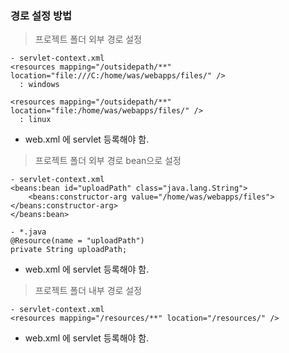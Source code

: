 
### 경로 설정 방법

> 프로젝트 폴더 외부 경로 설정

```
- servlet-context.xml
<resources mapping="/outsidepath/**" location="file:///C:/home/was/webapps/files/" />
  : windows

<resources mapping="/outsidepath/**" location="file:/home/was/webapps/files/" />
  : linux

```

* web.xml 에 servlet 등록해야 함.

> 프로젝트 폴더 외부 경로 bean으로 설정

```
- servlet-context.xml
<beans:bean id="uploadPath" class="java.lang.String">
 	<beans:constructor-arg value="/home/was/webapps/files"></beans:constructor-arg>
</beans:bean>

- *.java
@Resource(name = "uploadPath")
private String uploadPath;
```

* web.xml 에 servlet 등록해야 함.

> 프로젝트 폴더 내부 경로 설정

```
- servlet-context.xml
<resources mapping="/resources/**" location="/resources/" />
```

* web.xml 에 servlet 등록해야 함.
